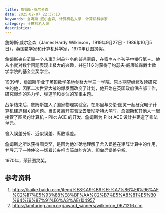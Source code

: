 ```yaml
---
title: 詹姆斯·威尔金森
date: 2025-02-07 22:37:13
keywords: 詹姆斯·威尔金森, 计算机名人录, 计算机科学家
category: 计算机名人录
description:
---
```


詹姆斯·威尔金森（James Hardy Wilkinson，1919年9月27日 - 1986年10月5日），英国数学家和计算机科学家，1970年获图灵奖。

詹姆斯来自英国一个从事乳制品业务的普通家庭，在家中五个孩子中排行第三。他从小就对数学问题表现出极大的兴趣，并在11岁时获得了约瑟夫·威廉姆森爵士数学学院的基金会奖学金。

1939年，詹姆斯毕业于英国数学圣地剑桥大学三一学院，原本期望继续攻读研究生的他，因第二次世界大战的爆发而改变了计划，他开始在英国政府供应部工作，研究爆炸的热力学、弹道学和类似的军事主题。

战争结束后，詹姆斯加入了国家物理实验室，在那里与艾伦·图灵一起研究电子计算机建造相关的问题。当图灵离开实验室去曼彻斯特大学时，詹姆斯和其他人一起接管了图灵的计算机 - Pilot ACE 的开发。詹姆斯为 Pilot ACE 设计并建造了乘法单元。

舍入误差分析、近似误差、离散误差。

詹姆斯之所以获得图灵奖，是因为他准确地理解了舍入误差在矩阵计算中的作用，并展示了一种使这一切看起来相当简单的方法，即向后误差分析。

1970年，荣获图灵奖。



## 参考资料
1. https://baike.baidu.com/item/%E8%A9%B9%E5%A7%86%E6%96%AF%C2%B7%E5%93%88%E8%BF%AA%C2%B7%E5%A8%81%E5%B0%94%E9%87%91%E6%A3%AE/104957
2. https://amturing.acm.org/award_winners/wilkinson_0671216.cfm
